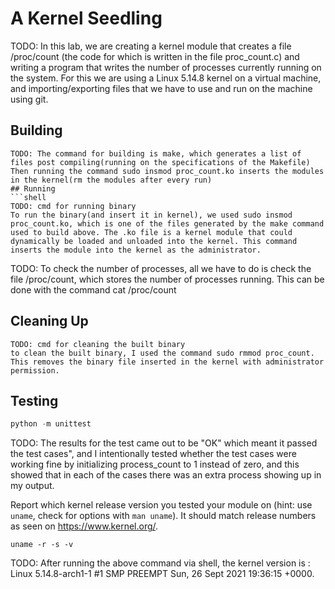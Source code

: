 # A Kernel Seedling
TODO: In this lab, we are creating a kernel module that creates a file /proc/count (the code for which is written in the file proc_count.c) and writing a program that writes the number of processes currently running on the system. For this we are using a Linux 5.14.8 kernel on a virtual machine, and importing/exporting files that we have to use and run on the machine using git. 

## Building
```shell
TODO: The command for building is make, which generates a list of files post compiling(running on the specifications of the Makefile) Then running the command sudo insmod proc_count.ko inserts the modules in the kernel(rm the modules after every run)
## Running
```shell
TODO: cmd for running binary
To run the binary(and insert it in kernel), we used sudo insmod proc_count.ko, which is one of the files generated by the make command used to build above. The .ko file is a kernel module that could dynamically be loaded and unloaded into the kernel. This command inserts the module into the kernel as the administrator. 

```
TODO: To check the number of processes, all we have to do is check the file /proc/count, which stores the number of processes running. This can be done with the command cat /proc/count
## Cleaning Up
```shell
TODO: cmd for cleaning the built binary
to clean the built binary, I used the command sudo rmmod proc_count. This removes the binary file inserted in the kernel with administrator permission.
```

## Testing
```python
python -m unittest
```
TODO: The results for the test came out to be "OK" which meant it passed the test cases", and I intentionally tested whether the test cases were working fine by initializing process_count to 1 instead of zero, and this showed that in each of the cases there was an extra process showing up in my output.

Report which kernel release version you tested your module on
(hint: use `uname`, check for options with `man uname`).
It should match release numbers as seen on https://www.kernel.org/.

```shell
uname -r -s -v
```
TODO: After running the above command via shell, the kernel version is : Linux 5.14.8-arch1-1 #1 SMP PREEMPT Sun, 26 Sept 2021 19:36:15 +0000.

